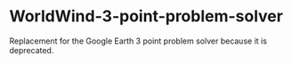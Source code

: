 # WorldWind-3-point-problem-solver
Replacement for the Google Earth 3 point problem solver because it is deprecated.
